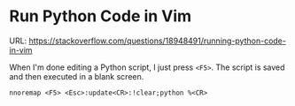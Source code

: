 # Run Python Code in Vim

URL: https://stackoverflow.com/questions/18948491/running-python-code-in-vim

When I'm done editing a Python script, I just press `<F5>`. The script is saved and then executed in a blank screen.

```vim
nnoremap <F5> <Esc>:update<CR>:!clear;python %<CR>
```


